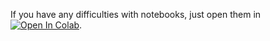 If you have any difficulties with notebooks, just open them in [![Open In Colab](https://colab.research.google.com/assets/colab-badge.svg)](https://colab.research.google.com/github/mohakonaabbas/teaching_transformers/blob/main/TDs/TD1/Decouvrir_Pytorch.ipynb).
